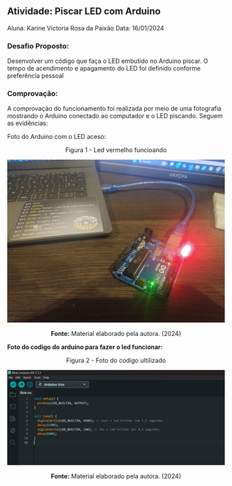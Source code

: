 ## Atividade: Piscar LED com Arduino

Aluna: Karine Victoria Rosa da Paixão
Data: 16/01/2024


### **Desafio Proposto:**
Desenvolver um código que faça o LED embutido no Arduino piscar. O tempo de acendimento e apagamento do LED foi definido conforme preferência pessoal

### **Comprovação:**
A comprovação do funcionamento foi realizada por meio de uma fotografia mostrando o Arduino conectado ao computador e o LED piscando. Seguem as evidências:

Foto do Arduino com o LED aceso: 

<div align="center">
 <p> Figura 1 - Led vermelho funcioando </p>
<img src="assets/led-vermelho.jpg" alt="Canvas Proposta de Valor">
<p><b>Fonte:</b> Material elaborado pela autora. (2024)</p>
</div>

 **Foto do codigo do arduino para fazer o led funcionar:**

<div align="center">
 <p> Figura 2  - Foto do codigo ultilizado</p>
<img src="assets/codigo.png" alt="Canvas Proposta de Valor">
<p><b>Fonte:</b> Material elaborado pela autora. (2024)</p>
</div>





